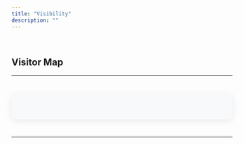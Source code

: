 ```yaml
---
title: "Visibility"
description: ""
---
```


<div style='text-align: justify; text-justify: inter-word;'>

<br>

## Visitor Map

---

<div style="text-align: center; margin: 40px auto; max-width: 1200px; padding: 30px; background: #f8f9fa; border-radius: 12px; box-shadow: 0 4px 16px rgba(0,0,0,0.08);">
    <script type='text/javascript' id='mapmyvisitors' src='https://mapmyvisitors.com/map.js?cl=ffffff&w=547&t=m&d=AxEn8Pc-9IpoMhKp39sBNaErvgwREnq9eriSabJEjUY'></script>
</div>

---

</div>


